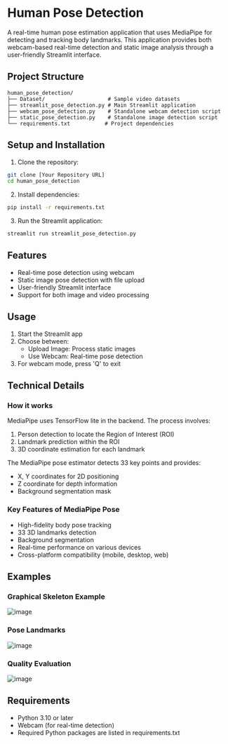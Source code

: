 # Human Pose Detection

A real-time human pose estimation application that uses MediaPipe for detecting and tracking body landmarks. This application provides both webcam-based real-time detection and static image analysis through a user-friendly Streamlit interface.

## Project Structure
```
human_pose_detection/
├── Dataset/                    # Sample video datasets
├── streamlit_pose_detection.py # Main Streamlit application
├── webcam_pose_detection.py    # Standalone webcam detection script
├── static_pose_detection.py    # Standalone image detection script
└── requirements.txt           # Project dependencies
```

## Setup and Installation

1. Clone the repository:
```bash
git clone [Your Repository URL]
cd human_pose_detection
```

2. Install dependencies:
```bash
pip install -r requirements.txt
```

3. Run the Streamlit application:
```bash
streamlit run streamlit_pose_detection.py
```

## Features
- Real-time pose detection using webcam
- Static image pose detection with file upload
- User-friendly Streamlit interface
- Support for both image and video processing

## Usage
1. Start the Streamlit app
2. Choose between:
   - Upload Image: Process static images
   - Use Webcam: Real-time pose detection
3. For webcam mode, press 'Q' to exit

## Technical Details

### How it works
MediaPipe uses TensorFlow lite in the backend. The process involves:
1. Person detection to locate the Region of Interest (ROI)
2. Landmark prediction within the ROI
3. 3D coordinate estimation for each landmark

The MediaPipe pose estimator detects 33 key points and provides:
- X, Y coordinates for 2D positioning
- Z coordinate for depth information
- Background segmentation mask

### Key Features of MediaPipe Pose
- High-fidelity body pose tracking
- 33 3D landmarks detection
- Background segmentation
- Real-time performance on various devices
- Cross-platform compatibility (mobile, desktop, web)

## Examples

### Graphical Skeleton Example
![image](https://user-images.githubusercontent.com/48796009/228968225-7509e39c-9d41-42f5-aed9-3387ad9eaa17.png)

### Pose Landmarks
![image](https://user-images.githubusercontent.com/48796009/228968898-73de4945-1957-4656-a17a-c4180c49dbe7.png)

### Quality Evaluation
![image](https://user-images.githubusercontent.com/48796009/228968792-c3da1cd4-7b18-4d57-ab2c-482825deccd6.png)

## Requirements
- Python 3.10 or later
- Webcam (for real-time detection)
- Required Python packages are listed in requirements.txt
